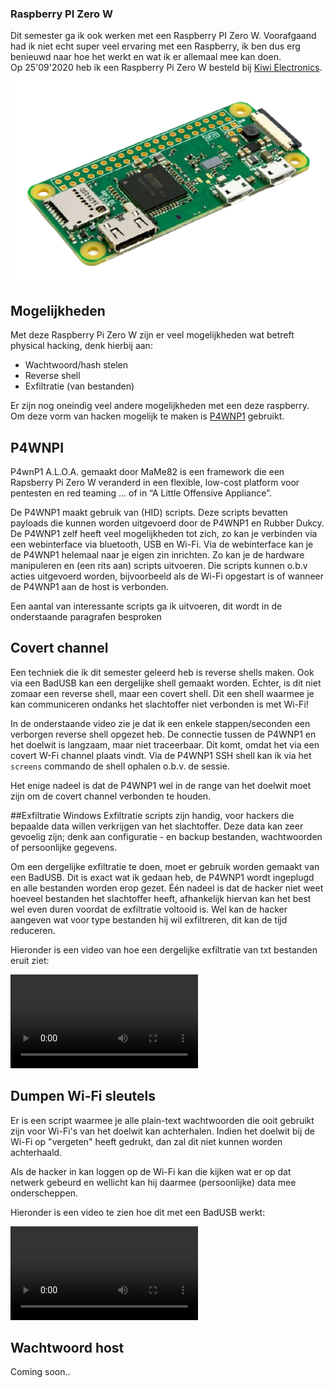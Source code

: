 ### Raspberry PI Zero W
Dit semester ga ik ook werken met een Raspberry PI Zero W. Voorafgaand had ik niet echt super veel ervaring met een Raspberry, ik ben dus erg benieuwd naar hoe het werkt en wat ik er allemaal mee kan doen.
<br/> Op 25'09'2020 heb ik een Raspberry Pi Zero W besteld bij [Kiwi Electronics](http://kiwi-electronics.nl/).
<img src="../images/rp.png" alt="Raspberry Pi Zero W" class="raspberry_img">

## Mogelijkheden
Met deze Raspberry Pi Zero W zijn er veel mogelijkheden wat betreft physical hacking, denk hierbij aan:
- Wachtwoord/hash stelen 
- Reverse shell
- Exfiltratie (van bestanden)

Er zijn nog oneindig veel andere mogelijkheden met een deze raspberry. Om deze vorm van hacken mogelijk te maken is [P4WNP1](https://github.com/RoganDawes/P4wnP1_aloa)
gebruikt.

## P4WNPI
P4wnP1 A.L.O.A. gemaakt door MaMe82 is een framework die een Rapsberry Pi Zero W veranderd in een flexible,
low-cost platform voor pentesten en red teaming … of in “A Little Offensive Appliance”.

De P4WNP1 maakt gebruik van (HID) scripts. Deze scripts bevatten payloads die kunnen worden uitgevoerd door de P4WNP1 en Rubber Dukcy.
De P4WNP1 zelf heeft veel mogelijkheden tot zich, zo kan je verbinden via een webinterface via bluetooth, USB en Wi-Fi.
Via de webinterface kan je de P4WNP1 helemaal naar je eigen zin inrichten. Zo kan je de hardware manipuleren en (een rits aan) scripts
uitvoeren. Die scripts kunnen o.b.v acties uitgevoerd worden, bijvoorbeeld als de Wi-Fi opgestart is of wanneer de P4WNP1 aan de host is verbonden.

Een aantal van interessante scripts ga ik uitvoeren, dit wordt in de onderstaande paragrafen besproken

## Covert channel
Een techniek die ik dit semester geleerd heb is reverse shells maken. Ook via een BadUSB kan een dergelijke shell gemaakt worden.
Echter, is dit niet zomaar een reverse shell, maar een covert shell. Dit een shell waarmee je kan communiceren ondanks het slachtoffer niet verbonden is met Wi-Fi!

In de onderstaande video zie je dat ik een enkele stappen/seconden een verborgen reverse shell opgezet heb. De connectie
tussen de P4WNP1 en het doelwit is langzaam, maar niet traceerbaar. Dit komt, omdat het via een covert W-Fi channel plaats vindt.
Via de P4WNP1 SSH shell kan ik via het ```screens``` commando de shell ophalen o.b.v. de sessie.

Het enige nadeel is dat de P4WNP1 wel in de range van het doelwit moet zijn om de covert channel verbonden te houden.


##Exfiltratie Windows
Exfiltratie scripts zijn handig, voor hackers die bepaalde data willen verkrijgen van het slachtoffer. Deze data kan
zeer gevoelig zijn; denk aan configuratie - en backup bestanden, wachtwoorden of persoonlijke gegevens.

Om een dergelijke exfiltratie te doen, moet er gebruik worden gemaakt van een BadUSB. Dit is exact wat ik gedaan heb, de P4WNP1
wordt ingeplugd en alle bestanden worden erop gezet. Één nadeel is dat de hacker niet weet hoeveel bestanden het slachtoffer heeft, afhankelijk
hiervan kan het best wel even duren voordat de exfiltratie voltooid is. Wel kan de hacker aangeven wat voor type bestanden hij wil exfiltreren, dit kan de tijd reduceren.

Hieronder is een video van hoe een dergelijke exfiltratie van txt bestanden eruit ziet:

<video controls>
  <source src="../videos/exfil-win.mp4" type="video/mp4">
  Your browser does not support the video tag.
</video>

## Dumpen Wi-Fi sleutels
Er is een script waarmee je alle plain-text wachtwoorden die ooit gebruikt zijn voor Wi-Fi's van het doelwit kan achterhalen.
Indien het doelwit bij de Wi-Fi op "vergeten" heeft gedrukt, dan zal dit niet kunnen worden achterhaald.

Als de hacker in kan loggen op de Wi-Fi kan die kijken wat er op dat netwerk gebeurd en wellicht kan hij daarmee (persoonlijke) data mee
onderscheppen.

Hieronder is een video te zien hoe dit met een BadUSB werkt:

<video controls>
  <source src="../videos/wifi-keys.mp4" type="video/mp4">
  Your browser does not support the video tag.
</video>

## Wachtwoord host
Coming soon..

